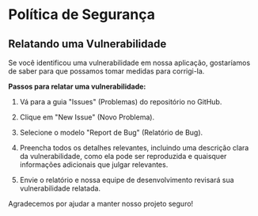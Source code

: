 # Política de Segurança

## Relatando uma Vulnerabilidade

Se você identificou uma vulnerabilidade em nossa aplicação, gostaríamos de saber para que possamos tomar medidas para corrigi-la.

**Passos para relatar uma vulnerabilidade:**

1. Vá para a guia "Issues" (Problemas) do repositório no GitHub.

2. Clique em "New Issue" (Novo Problema).

3. Selecione o modelo "Report de Bug" (Relatório de Bug).

4. Preencha todos os detalhes relevantes, incluindo uma descrição clara da vulnerabilidade, como ela pode ser reproduzida e quaisquer informações adicionais que julgar relevantes.

5. Envie o relatório e nossa equipe de desenvolvimento revisará sua vulnerabilidade relatada.

Agradecemos por ajudar a manter nosso projeto seguro!
